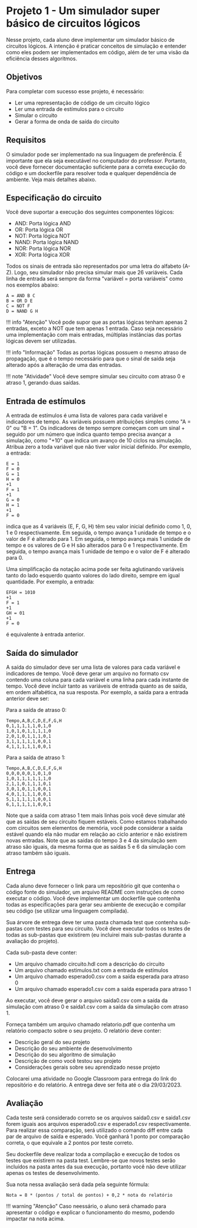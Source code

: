 # Projeto 1 - Um simulador super básico de circuitos lógicos

Nesse projeto, cada aluno deve implementar um simulador básico de circuitos lógicos. A intenção é praticar conceitos de simulação e entender como eles podem ser implementados em código, além de ter uma visão da eficiência desses algoritmos.

## Objetivos

Para completar com sucesso esse projeto, é necessário:

* Ler uma representação de código de um circuito lógico
* Ler uma entrada de estímulos para o circuito
* Simular o circuito
* Gerar a forma de onda de saída do circuito

## Requisitos

O simulador pode ser implementado na sua linguagem de preferência. É importante que ela seja executável no computador do professor. Portanto, você deve fornecer documentação suficiente para a correta execução do código e um dockerfile para resolver toda e qualquer dependência de ambiente. Veja mais detalhes abaixo.

## Especificação do circuito

Você deve suportar a execução dos seguintes componentes lógicos:

* AND: Porta lógica AND
* OR: Porta lógica OR
* NOT: Porta lógica NOT
* NAND: Porta lógica NAND
* NOR: Porta lógica NOR
* XOR: Porta lógica XOR

Todos os sinais de entrada são representados por uma letra do alfabeto (A-Z). Logo, seu simulador não precisa simular mais que 26 variáveis. Cada linha de entrada será sempre da forma "variável = porta variáveis" como nos exemplos abaixo:

```
A = AND B C
B = OR D E
C = NOT F
D = NAND G H
```

!!! info "Atenção"
    Você pode supor que as portas lógicas tenham apenas 2 entradas, exceto a NOT que tem apenas 1 entrada. Caso seja necessário uma implementação com mais entradas, múltiplas instâncias das portas lógicas devem ser utilizadas.

!!! info "Informação"
    Todas as portas lógicas possuem o mesmo atraso de propagação, que é o tempo necessário para que o sinal de saída seja alterado após a alteração de uma das entradas. 

!!! note "Atividade"
    Você deve sempre simular seu circuito com atraso 0 e atraso 1, gerando duas saídas.

## Entrada de estímulos

A entrada de estímulos é uma lista de valores para cada variável e indicadores de tempo. As variáveis possuem atribuições simples como "A = 0" ou "B = 1". Os indicadores de tempo sempre começam com um sinal + seguido por um número que indica quanto tempo precisa avançar a simulação, como "+10" que indica um avanço de 10 ciclos na simulação. Atribua zero a toda variável que não tiver valor inicial definido. Por exemplo, a entrada:

```
E = 1
F = 0
G = 1
H = 0
+1
F = 1
+1
G = 0
H = 1
+1
F = 0
```

indica que as 4 variáveis (E, F, G, H) têm seu valor inicial definido como 1, 0, 1 e 0 respectivamente. Em seguida, o tempo avança 1 unidade de tempo e o valor de F é alterado para 1. Em seguida, o tempo avança mais 1 unidade de tempo e os valores de G e H são alterados para 0 e 1 respectivamente. Em seguida, o tempo avança mais 1 unidade de tempo e o valor de F é alterado para 0.

Uma simplificação da notação acima pode ser feita aglutinando variáveis tanto do lado esquerdo quanto valores do lado direito, sempre em igual quantidade. Por exemplo, a entrada:

```
EFGH = 1010
+1
F = 1
+1
GH = 01
+1
F = 0
```

é equivalente à entrada anterior.

## Saída do simulador

A saída do simulador deve ser uma lista de valores para cada variável e indicadores de tempo. Você deve gerar um arquivo no formato csv contendo uma coluna para cada variável e uma linha para cada instante de tempo. Você deve incluir tanto as variáveis de entrada quanto as de saída, em ordem alfabética, na sua resposta. Por exemplo, a saída para a entrada anterior deve ser:

Para a saída de atraso 0:


```csv
Tempo,A,B,C,D,E,F,G,H
0,1,1,1,1,1,0,1,0
1,0,1,0,1,1,1,1,0
2,0,1,0,1,1,1,0,1
3,1,1,1,1,1,0,0,1
4,1,1,1,1,1,0,0,1
```

Para a saída de atraso 1:

```csv
Tempo,A,B,C,D,E,F,G,H
0,0,0,0,0,1,0,1,0
1,0,1,1,1,1,1,1,0
2,1,1,0,1,1,1,0,1
3,0,1,0,1,1,0,0,1
4,0,1,1,1,1,0,0,1
5,1,1,1,1,1,0,0,1
6,1,1,1,1,1,0,0,1
``` 

Note que a saída com atraso 1 tem mais linhas pois você deve simular até que as saídas de seu circuito fiquem estáveis. Como estamos trabalhando com circuitos sem elementos de memória, você pode considerar a saída estável quando ela não mudar em relação ao ciclo anterior e não existirem novas entradas. Note que as saidas do tempo 3 e 4 da simulação sem atraso são iguais, da mesma forma que as saídas 5 e 6 da simulação com atraso também são iguais.


## Entrega

Cada aluno deve fornecer o link para um repositório git que contenha o código fonte do simulador, um arquivo README com instruções de como executar o código. Você deve implementar um dockerfile que contenha todas as especificações para gerar seu ambiente de execução e compilar seu código (se utilizar uma linguagem compilada).

Sua árvore de entrega deve ter uma pasta chamada test que contenha sub-pastas com testes para seu circuito. Você deve executar todos os testes de todas as sub-pastas que existirem (eu incluirei mais sub-pastas durante a avaliação do projeto).

Cada sub-pasta deve conter:

* Um arquivo chamado circuito.hdl com a descrição do circuito
* Um arquivo chamado estimulos.txt com a entrada de estímulos
* Um arquivo chamado esperado0.csv com a saída esperada para atraso 0
* Um arquivo chamado esperado1.csv com a saída esperada para atraso 1

Ao executar, você deve gerar o arquivo saida0.csv com a saída da simulação com atraso 0 e saida1.csv com a saída da simulação com atraso 1.

Forneça também um arquivo chamado relatorio.pdf que contenha um relatório compacto sobre o seu projeto. O relatório deve conter:

* Descrição geral do seu projeto
* Descrição do seu ambiente de desenvolvimento
* Descrição do seu algoritmo de simulação
* Descrição de como você testou seu projeto
* Considerações gerais sobre seu aprendizado nesse projeto

Colocarei uma atividade no Google Classroom para entrega do link do repositório e do relatório. A entrega deve ser feita até o dia 29/03/2023.

## Avaliação

Cada teste será considerado correto se os arquivos saida0.csv e saida1.csv forem iguais aos arquivos esperado0.csv e esperado1.csv respectivamente. Para realizar essa comparação, será utilizado o comando diff entre cada par de arquivo de saída e esperado. Você ganhará 1 ponto por comparação correta, o que equivale a 2 pontos por teste correto.

Seu dockerfile deve realizar toda a compilação e execução de todos os testes que existirem na pasta test. Lembre-se que novos testes serão incluídos na pasta antes da sua execução, portanto você não deve utilizar apenas os testes de desenvolvimento.

Sua nota nessa avaliação será dada pela seguinte fórmula:

```
Nota = 8 * (pontos / total de pontos) + 0,2 * nota do relatório
```

!!! warning "Atenção"
    Caso neessário, o aluno será chamado para apresentar o código e explicar o funcionamento do mesmo, podendo impactar na nota acima.
